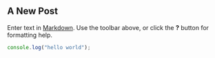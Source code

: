 ## A New Post

Enter text in [Markdown](http://daringfireball.net/projects/markdown/). Use the toolbar above, or click the **?** button for formatting help.
```javascript
console.log("hello world");
```
